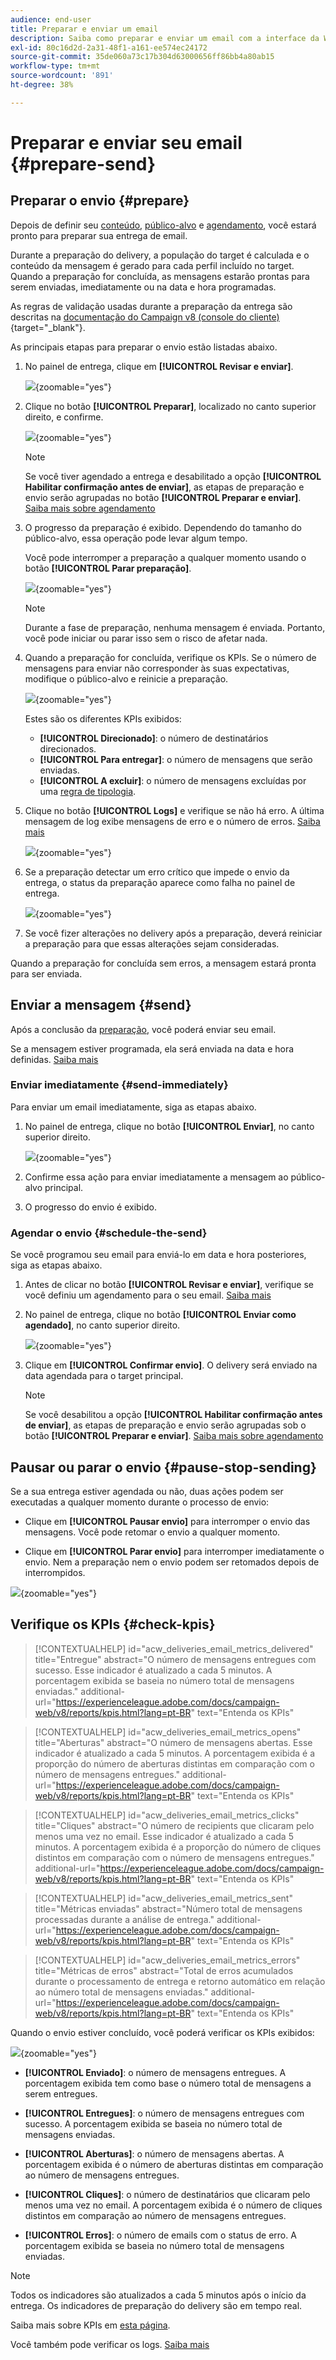 ```yaml
---
audience: end-user
title: Preparar e enviar um email
description: Saiba como preparar e enviar um email com a interface da Web do Campaign
exl-id: 80c16d2d-2a31-48f1-a161-ee574ec24172
source-git-commit: 35de060a73c17b304d63000656ff86bb4a80ab15
workflow-type: tm+mt
source-wordcount: '891'
ht-degree: 38%

---
```



# Preparar e enviar seu email {#prepare-send}

## Preparar o envio {#prepare}

Depois de definir seu [conteúdo](../email/edit-content.md), [público-alvo](../audience/add-audience.md) e [agendamento](../msg/gs-messages.md#schedule-the-delivery-sending-gs-schedule), você estará pronto para preparar sua entrega de email.

Durante a preparação do delivery, a população do target é calculada e o conteúdo da mensagem é gerado para cada perfil incluído no target. Quando a preparação for concluída, as mensagens estarão prontas para serem enviadas, imediatamente ou na data e hora programadas.

As regras de validação usadas durante a preparação da entrega são descritas na [documentação do Campaign v8 (console do cliente)](https://experienceleague.adobe.com/docs/campaign/campaign-v8/campaigns/send/validate/delivery-analysis.html){target="_blank"}.

As principais etapas para preparar o envio estão listadas abaixo.

1. No painel de entrega, clique em **[!UICONTROL Revisar e enviar]**.

   ![](assets/email-review-and-send.png){zoomable="yes"}


1. Clique no botão **[!UICONTROL Preparar]**, localizado no canto superior direito, e confirme.

   ![](assets/email-prepare.png){zoomable="yes"}

   >[!NOTE]
   >
   >Se você tiver agendado a entrega e desabilitado a opção **[!UICONTROL Habilitar confirmação antes de enviar]**, as etapas de preparação e envio serão agrupadas no botão **[!UICONTROL Preparar e enviar]**. [Saiba mais sobre agendamento](../msg/gs-deliveries.md#gs-schedule)

1. O progresso da preparação é exibido. Dependendo do tamanho do público-alvo, essa operação pode levar algum tempo.

   Você pode interromper a preparação a qualquer momento usando o botão **[!UICONTROL Parar preparação]**.

   ![](assets/email-stop-preparation.png){zoomable="yes"}

   >[!NOTE]
   >Durante a fase de preparação, nenhuma mensagem é enviada. Portanto, você pode iniciar ou parar isso sem o risco de afetar nada.

1. Quando a preparação for concluída, verifique os KPIs. Se o número de mensagens para enviar não corresponder às suas expectativas, modifique o público-alvo e reinicie a preparação.

   ![](assets/email-preparation-complete.png){zoomable="yes"}

   Estes são os diferentes KPIs exibidos:

   * **[!UICONTROL Direcionado]**: o número de destinatários direcionados.
   * **[!UICONTROL Para entregar]**: o número de mensagens que serão enviadas.
   * **[!UICONTROL A excluir]**: o número de mensagens excluídas por uma [regra de tipologia](../advanced-settings/delivery-settings.md#typology).

1. Clique no botão **[!UICONTROL Logs]** e verifique se não há erro. A última mensagem de log exibe mensagens de erro e o número de erros. [Saiba mais](delivery-logs.md)

   ![](assets/email-prepare-logs.png){zoomable="yes"}

1. Se a preparação detectar um erro crítico que impede o envio da entrega, o status da preparação aparece como falha no painel de entrega.

   ![](assets/email-prepare-error.png){zoomable="yes"}

1. Se você fizer alterações no delivery após a preparação, deverá reiniciar a preparação para que essas alterações sejam consideradas.

Quando a preparação for concluída sem erros, a mensagem estará pronta para ser enviada.

## Enviar a mensagem {#send}


Após a conclusão da [preparação](#prepare), você poderá enviar seu email.

Se a mensagem estiver programada, ela será enviada na data e hora definidas. [Saiba mais](../msg/gs-deliveries.md#gs-schedule)

### Enviar imediatamente {#send-immediately}

Para enviar um email imediatamente, siga as etapas abaixo.

1. No painel de entrega, clique no botão **[!UICONTROL Enviar]**, no canto superior direito.

   ![](assets/email-send.png){zoomable="yes"}

1. Confirme essa ação para enviar imediatamente a mensagem ao público-alvo principal.

1. O progresso do envio é exibido.

### Agendar o envio {#schedule-the-send}

Se você programou seu email para enviá-lo em data e hora posteriores, siga as etapas abaixo.

1. Antes de clicar no botão **[!UICONTROL Revisar e enviar]**, verifique se você definiu um agendamento para o seu email. [Saiba mais](../msg/gs-deliveries.md#gs-schedule)

1. No painel de entrega, clique no botão **[!UICONTROL Enviar como agendado]**, no canto superior direito.

   ![](assets/email-send-as-scheduled.png){zoomable="yes"}

1. Clique em **[!UICONTROL Confirmar envio]**. O delivery será enviado na data agendada para o target principal.

   >[!NOTE]
   >
   >Se você desabilitou a opção **[!UICONTROL Habilitar confirmação antes de enviar]**, as etapas de preparação e envio serão agrupadas sob o botão **[!UICONTROL Preparar e enviar]**. [Saiba mais sobre agendamento](../msg/gs-deliveries.md#gs-schedule)

## Pausar ou parar o envio {#pause-stop-sending}

Se a sua entrega estiver agendada ou não<!--TBC-->, duas ações podem ser executadas a qualquer momento durante o processo de envio:

* Clique em **[!UICONTROL Pausar envio]** para interromper o envio das mensagens. Você pode retomar o envio a qualquer momento.

* Clique em **[!UICONTROL Parar envio]** para interromper imediatamente o envio. Nem a preparação nem o envio podem ser retomados depois de interrompidos.

![](assets/email-send-pause-or-stop.png){zoomable="yes"}

## Verifique os KPIs {#check-kpis}

>[!CONTEXTUALHELP]
>id="acw_deliveries_email_metrics_delivered"
>title="Entregue"
>abstract="O número de mensagens entregues com sucesso. Esse indicador é atualizado a cada 5 minutos. A porcentagem exibida se baseia no número total de mensagens enviadas."
>additional-url="https://experienceleague.adobe.com/docs/campaign-web/v8/reports/kpis.html?lang=pt-BR" text="Entenda os KPIs"

>[!CONTEXTUALHELP]
>id="acw_deliveries_email_metrics_opens"
>title="Aberturas"
>abstract="O número de mensagens abertas. Esse indicador é atualizado a cada 5 minutos. A porcentagem exibida é a proporção do número de aberturas distintas em comparação com o número de mensagens entregues."
>additional-url="https://experienceleague.adobe.com/docs/campaign-web/v8/reports/kpis.html?lang=pt-BR" text="Entenda os KPIs"


>[!CONTEXTUALHELP]
>id="acw_deliveries_email_metrics_clicks"
>title="Cliques"
>abstract="O número de recipients que clicaram pelo menos uma vez no email. Esse indicador é atualizado a cada 5 minutos. A porcentagem exibida é a proporção do número de cliques distintos em comparação com o número de mensagens entregues."
>additional-url="https://experienceleague.adobe.com/docs/campaign-web/v8/reports/kpis.html?lang=pt-BR" text="Entenda os KPIs"


>[!CONTEXTUALHELP]
>id="acw_deliveries_email_metrics_sent"
>title="Métricas enviadas"
>abstract="Número total de mensagens processadas durante a análise de entrega."
>additional-url="https://experienceleague.adobe.com/docs/campaign-web/v8/reports/kpis.html?lang=pt-BR" text="Entenda os KPIs"


>[!CONTEXTUALHELP]
>id="acw_deliveries_email_metrics_errors"
>title="Métricas de erros"
>abstract="Total de erros acumulados durante o processamento de entrega e retorno automático em relação ao número total de mensagens enviadas."
>additional-url="https://experienceleague.adobe.com/docs/campaign-web/v8/reports/kpis.html?lang=pt-BR" text="Entenda os KPIs"


Quando o envio estiver concluído, você poderá verificar os KPIs exibidos:

![](assets/email-send-kpis.png){zoomable="yes"}

* **[!UICONTROL Enviado]**: o número de mensagens entregues. A porcentagem exibida tem como base o número total de mensagens a serem entregues.

* **[!UICONTROL Entregues]**: o número de mensagens entregues com sucesso. A porcentagem exibida se baseia no número total de mensagens enviadas.

* **[!UICONTROL Aberturas]**: o número de mensagens abertas. A porcentagem exibida é o número de aberturas distintas em comparação ao número de mensagens entregues.

* **[!UICONTROL Cliques]**: o número de destinatários que clicaram pelo menos uma vez no email. A porcentagem exibida é o número de cliques distintos em comparação ao número de mensagens entregues.

* **[!UICONTROL Erros]**: o número de emails com o status de erro. A porcentagem exibida se baseia no número total de mensagens enviadas.

>[!NOTE]
>
>Todos os indicadores são atualizados a cada 5 minutos após o início da entrega. Os indicadores de preparação do delivery são em tempo real.

Saiba mais sobre KPIs em [esta página](../reporting/kpis.md).

Você também pode verificar os logs. [Saiba mais](delivery-logs.md)